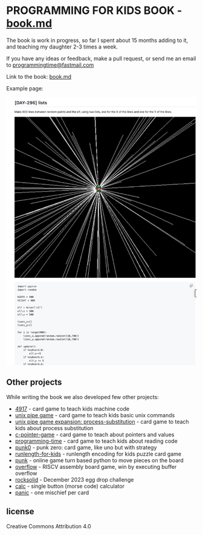 
# PROGRAMMING FOR KIDS BOOK - [book.md](book.md)

The book is work in progress, so far I spent about 15 months adding to it, and teaching my daughter 2-3 times a week.

If you have any ideas or feedback, make a pull request, or send me an email to programmingtime@fastmail.com

Link to the book: [book.md](book.md)

Example page:

![example.png](./example.png "example")


## Other projects

While writing the book we also developed few other projects:

* [4917](https://punkx.org/4917/) - card game to teach kids machine code
* [unix pipe game](https://punkx.org/unix-pipe-game/) - card game to teach kids basic unix commands
* [unix pipe game expansion: process-substitution](https://punkx.org/unix-pipe-game/ext-0.1) - card game to teach kids about process substitution
* [c-pointer-game](https://punkx.org/c-pointer-game) - card game to teach about pointers and values
* [programming-time](https://punkjazz.org/programming-time/) - card game to teach kids about reading code
* [punk0](https://punkx.org/punk0/) - punk zero: card game, like uno but with strategy
* [runlength-for-kids](https://punkx.org/runlength-for-kids/) - runlength encoding for kids puzzle card game
* [punk](https://punkjazz.org/punk/) - online game turn based python to move pieces on the board
* [overflow](https://punkx.org/overflow/) - RISCV assembly board game, win by executing buffer overflow
* [rocksolid](https://punkx.org/rocksolid/) - December 2023 egg drop challenge
* [calc](https://punkx.org/calc/) - single button (morse code) calculator
* [panic](https://punkx.org/panic/) - one mischief per card

## license

Creative Commons Attribution 4.0

